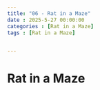 ```yaml
---
title: "06 - Rat in a Maze"
date : 2025-5-27 00:00:00
categories : [Rat in a Maze]
tags : [Rat in a Maze]


---
```


# Rat in a Maze